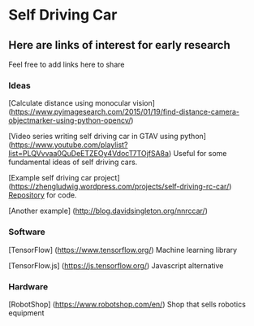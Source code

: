 # Self Driving Car

## Here are links of interest for early research
Feel free to add links here to share

### Ideas

[Calculate distance using monocular vision]
(https://www.pyimagesearch.com/2015/01/19/find-distance-camera-objectmarker-using-python-opencv/)

[Video series writing self driving car in GTAV using python]
(https://www.youtube.com/playlist?list=PLQVvvaa0QuDeETZEOy4VdocT7TOjfSA8a)
Useful for some fundamental ideas of self driving cars.

[Example self driving car project]
(https://zhengludwig.wordpress.com/projects/self-driving-rc-car/)
[Repository](https://github.com/hamuchiwa/AutoRCCar) for code.

[Another example]
(http://blog.davidsingleton.org/nnrccar/)


### Software

[TensorFlow]
(https://www.tensorflow.org/)
Machine learning library

[TensorFlow.js]
(https://js.tensorflow.org/)
Javascript alternative

### Hardware

[RobotShop]
(https://www.robotshop.com/en/)
Shop that sells robotics equipment

